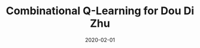 ---
title: "Combinational Q-Learning for Dou Di Zhu"
collection: publications
permalink: /publications/doudizhu
excerpt: 'In this paper, we study a special class of Asian popular card games called Dou Di Zhu, in which two adversarial groups of agents must consider numerous card combinations at each time step, leading to huge number of actions. We propose a novel method to handle combinatorial actions, which we call combinational Q-learning (CQL). We employ a two-stage network to reduce action space and also leverage order-invariant max-pooling operations to extract relationships between primitive actions.'
date: '2020-02-01'
venue: 'AIIDE'
image: '/images/doudizhu.png'
arxiv: 'https://arxiv.org/abs/1901.08925'
code: 'https://github.com/qq456cvb/doudizhu-C'
weight: 10
citation: 'You, Y., Li, L., Guo, B., Wang, W., & Lu, C. (2019). Combinational Q-Learning for Dou Di Zhu. arXiv preprint arXiv:1901.08925.'
authors: '<b>Yang You</b>, Liangwei Li, Baisong Guo, Weiming Wang, Cewu Lu'
---